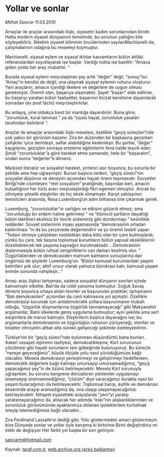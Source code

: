 # Yollar ve sonlar

*Mithat Sancar 11.03.2010*

<div class="yazi"><p>Amaçlar ile araçlar arasındaki ilişki, siyasetin kadim sorunlarından biridir. Hatta modern siyaset dünyasının temelinde, bu sorunun yattığını bile söyleyebiliriz. Nitekim siyaset biliminin öncülerinden sayılanMachiavelli de, çalışmalarının odağına bu meseleyi koymuştur.</p>
<p>Machiavelli, siyasal eylem ve siyasal iktidar kavramlarını bütün ahlâki referanslardan soyutlayarak işe başlar. Vardığı nokta ise basittir: “Amaca giden yolda her araç mubahtır. ”</p>
<p>Burada siyasal eylemi meşrulaştıran şey artık “değer” değil, “sonuç”tur. “Amaç”ın kendisi de değil, ona ulaşmak siyasal eylemin ruhunu oluşturur. Yani araçların, amacın içerdiği ilkelere ve değerlere de uygun olması gerekmiyor. Önemli olan, başarıya ulaşmaktır. Şayet “başarı” elde edilirse, bu başarıyı yaratan bütün faaliyetler, başarının bizzat kendisine dayanılarak sonradan (ex post facto) meşrulaştırılırlar.</p>
<p>Bu anlayış, yine oldukça basit bir mantığa dayandırılır. Buna göre, “zorunluluk, kural tanımaz ” ya da “siyasî hayat, zorunluluk yasaları tarafından belirlenir ”.</p>
<p>Araçlar ile amaçlar arasındaki ilişki meselesi, özellikle “geçiş süreçleri”nde çok yakıcı bir görünüm kazanır. Zira bir düzenden bir başkasına geçerken çelişkiler iyice derinleşir, saflar alabildiğine keskinleşir. Bu şartlar, “değer” kaygılarını, geçişten sonraya erteleme eğilimlerini fena halde teşvik eder: Şimdi “zorunluluklar”a göre hareket etme zamanıdır; hele bir “başaralım”, ondan sonra “değerler”e döneriz.</p>
<p>Marksist literatür ve sosyalist hareket, yirminci asır boyunca, bu sorunla bir şekilde ama hep uğraşmıştır. Bunun başlıca nedeni, “geçiş süreci”nin sosyalist düşünce ve deneyim açısından hayati önem taşımasıdır. Sovyetler Birliği’nde cisimleşen “reel sosyalizm” pratiğinde, başından beri, amacın kutsallığının her türlü aracı meşrulaştırdığı fikri egemen olmuştur. Ancak bu zihniyete yönelik eleştiriler de hiç eksik olmamıştır. Karşıt yaklaşımın temsilcileri arasında, Rosa Luxemburg’un adını bilhassa öne çıkarmak gerek.</p>
<p>Luxemburg, “zorunluluklar”ın varlığını ve etkisini gözardı etmez; ama “zorunluluğu bir erdem haline getirmeyi ” ve “ölümcül şartların dayattığı bütün taktikleri eksiksiz bir teorik sistemmiş gibi dondurmayı ” kesinlikle reddeder. Sovyet sisteminin inşası aşamasında “demokrasinin ortadan kaldırılması ”nı da bu çerçevede değerlendirir ve şu önemli tesbiti yapar: “Tedavi etmeye çalıştıkları hastalıktan daha kötü olan bir çare bulmuşlardı; çünkü bu çare, tek başına toplumsal kurumların bütün yapısal eksikliklerini düzeltebilecek tek yaşama kaynağını kurutmaktadır... Demokrasinin dışlanmasıyla bütün ruhsal zenginliklerin can damarı kesilmiş olur. ” Özgürlüklerden ve demokrasiden mahrum kalmanın sonuçlarına dair öngörüsü de şöyledir Luxemburg’un: “Bütün kamusal kurumlardaki yaşam belirtileri yok olur; aktif unsur olarak yalnızca bürokrasi kalır, kamusal yaşam eninde sonunda vahşileşir...”</p>
<p>Amaç-araç ilişkisi tartışması, sadece sosyalist dünyanın sınırları içinde kalmamıştır elbette; Batı’da da ciddi yansıma bulmuştur. Soğuk Savaş dönemi boyunca ortaya atılan teoriler ve başvurulan pratikler, tartışmanın “Batı demokrasileri” açısından da canlı kalmasına yol açmıştır. Özellikle demokrasiyi korumak için antidemokratik yollara başvurmanın mubah olduğu, “özgürlük düşmanlarına özgürlük tanınamayacağı” gibi Makyavelist argümanlar, Batılı ülkelerde geniş uygulama bulmuştur; aynı şekilde ama sert eleştirilere de maruz kalmıştır. Eleştirilerin başlıca dayanağını ise; bu argümanlarla demokrasinin ve özgürlüğün ruhunun çürüyeceği, otoriter ve totaliter zihniyetin alttan alta sürekli gelişeceği şeklinde özetleyebilirim.</p>
<p>Türkiye’nin bir “geçiş süreci”nde bulunması düşündürttü bana bunları. Askerî vesayet rejiminin tasfiyesi, demokratikleşme, Kürt sorununun çözülmesi gibi hayati sorunların tam göbeğinde bulunuyoruz. Bu süreçte “nereye geçeceğimiz”, büyük ölçüde yolu nasıl yürüdüğümüze bağlı olacaktır. Mesela demokrasiyi yerleştirmeyi ve geliştirmeyi hedeflerken, demokratik değerlere bağlı kalmayı umursayıp umursamadığımız, “geçiş yapacağımız şey”in de özünü belirleyecektir. Mesela Kürt sorunuyla uğraşırken, bu sorunu kangrene dönüştüren yöntemler uygulamayı önemseyip önemsemediğimiz, “çözüm” diye varacağımız durakta nasıl bir yaşam bulacağımızı da belirleyecektir. Toplumsal barışı, eşitlik ve demokrasi ekseninde arayıp aramadığımız da, ona ulaşıp ulaşamayacağımızı belirleyecektir. Nihayet siyasetteki arayışlarda “yeni”yi yaratıp yaratamayacağımız da, atılacak her adımda “eski”nin alışkanlıklarından ve zorunluluk görünümünde ayaklarımıza dolanan ipoteklerden kurtulmak isteyip istemediğimize bağlı olacaktır...</p>
<p>Zira Ferdinand Lassalle’ın dediği gibi; Yolu göstermeden amacı göstermeyin bize Dünyada sonlar ve yollar öyle karışmış ki birbirine Birini değiştirdiniz mi öteki de değişiyor Her farklı yol başka bir son getiriyor.</p>
<p><a href="mailto:sancarm@hotmail.com">sancarm@hotmail.com</a></p>
</div>

Kaynak: [taraf.com.tr](http://www.taraf.com.tr:80/makale/10392.htm), [web.archive.org (arşiv bağlantısı)](http://web.archive.org/web/20100314144246/http://www.taraf.com.tr:80/makale/10392.htm)
